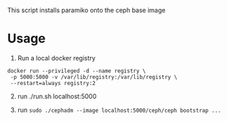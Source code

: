 
This script installs paramiko onto the ceph base image


# Usage

1. Run a local docker registry

```
docker run --privileged -d --name registry \
 -p 5000:5000 -v /var/lib/registry:/var/lib/registry \
 --restart=always registry:2
```

2. run ./run.sh localhost:5000

3. run `sudo ./cephadm --image localhost:5000/ceph/ceph bootstrap ...`
